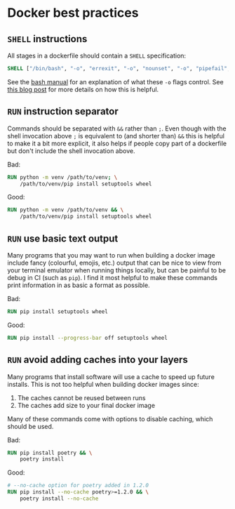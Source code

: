 # Docker best practices

## `SHELL` instructions

All stages in a dockerfile should contain a `SHELL` specification:

``` dockerfile
SHELL ["/bin/bash", "-o", "errexit", "-o", "nounset", "-o", "pipefail", "-c"]
```

See the [bash
manual](https://www.gnu.org/software/bash/manual/html_node/The-Set-Builtin.html#The-Set-Builtin)
for an explanation of what these `-o` flags control. See [this blog
post](https://coderwall.com/p/fkfaqq/safer-bash-scripts-with-set-euxo-pipefail)
for more details on how this is helpful.

## `RUN` instruction separator

Commands should be separated with `&&` rather than `;`. Even though with the
shell invocation above `;` is equivalent to (and shorter than) `&&` this is
helpful to make it a bit more explicit, it also helps if people copy part of a
dockerfile but don't include the shell invocation above.

Bad:

``` dockerfile
RUN python -m venv /path/to/venv; \
    /path/to/venv/pip install setuptools wheel
```

Good:

``` dockerfile
RUN python -m venv /path/to/venv && \
    /path/to/venv/pip install setuptools wheel
```

## `RUN` use basic text output

Many programs that you may want to run when building a docker image include
fancy (colourful, emojis, etc.) output that can be nice to view from your
terminal emulator when running things locally, but can be painful to be debug in
CI (such as `pip`). I find it most helpful to make these commands print
information in as basic a format as possible.

Bad:

``` dockerfile
RUN pip install setuptools wheel
```

Good:

``` dockerfile
RUN pip install --progress-bar off setuptools wheel
```

## `RUN` avoid adding caches into your layers

Many programs that install software will use a cache to speed up future
installs. This is not too helpful when building docker images since:

1.  The caches cannot be reused between runs
2.  The caches add size to your final docker image

Many of these commands come with options to disable caching, which should be
used.

Bad:

``` dockerfile
RUN pip install poetry && \
    poetry install
```

Good:

``` dockerfile
# --no-cache option for poetry added in 1.2.0
RUN pip install --no-cache poetry>=1.2.0 && \
    poetry install --no-cache
```
